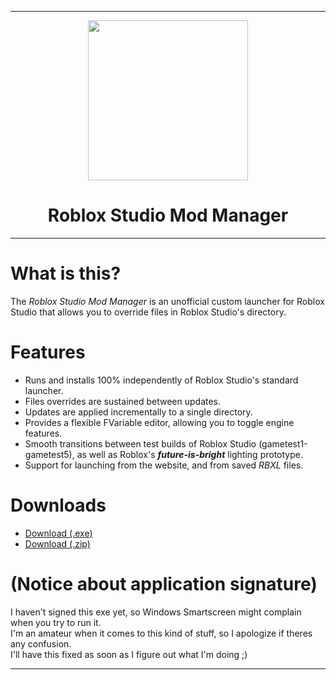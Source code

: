 <hr/>

<p align="center">
  <img width="256" height="256" src="https://raw.githubusercontent.com/CloneTrooper1019/Roblox-Studio-Mod-Manager/master/src/Resources/Logo.png"><br/>
  <h1 align=center>Roblox Studio Mod Manager</h1>
</p>

<hr>

# What is this?

The _Roblox Studio Mod Manager_ is an unofficial custom launcher for Roblox Studio that allows you to override files in Roblox Studio's directory.

# Features
* Runs and installs 100% independently of Roblox Studio's standard launcher.
* Files overrides are sustained between updates.
* Updates are applied incrementally to a single directory.
* Provides a flexible FVariable editor, allowing you to toggle engine features.
* Smooth transitions between test builds of Roblox Studio (gametest1-gametest5), as well as Roblox's ***future-is-bright*** lighting prototype.
* Support for launching from the website, and from saved _RBXL_ files.

# Downloads

* <a href="https://github.com/CloneTrooper1019/Roblox-Studio-Mod-Manager/archive/master.zip">Download (.exe)</a></h1>
* <a href="https://github.com/CloneTrooper1019/Roblox-Studio-Mod-Manager/raw/master/RobloxStudioModManager.exe">Download (.zip)</a>

# (Notice about application signature)
I haven't signed this exe yet, so Windows Smartscreen might complain when you try to run it.<br/>
I'm an amateur when it comes to this kind of stuff, so I apologize if theres any confusion.<br/>
I'll have this fixed as soon as I figure out what I'm doing ;)

<hr>
